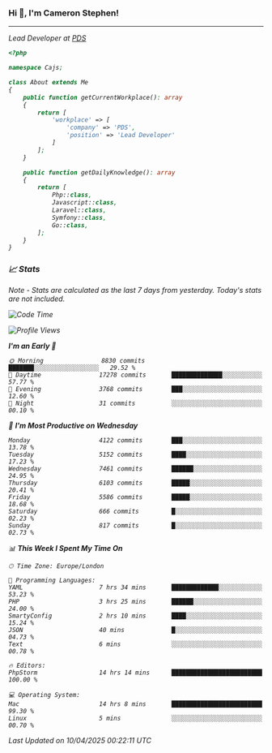 ### Hi 👋, I'm Cameron Stephen!
<hr>
<p><em>Lead Developer at <a href="https://prindatasolutions.co.uk">PDS</a></p>


```php
<?php

namespace Cajs;

class About extends Me
{
    public function getCurrentWorkplace(): array
    {
        return [
            'workplace' => [
                'company' => 'PDS',
                'position' => 'Lead Developer'
            ]
        ];
    }

    public function getDailyKnowledge(): array
    {
        return [
            Php::class,
            Javascript::class,
            Laravel::class,
            Symfony::class,
            Go::class,
        ];
    }
}
```

### 📈 Stats
<p><em>Note - Stats are calculated as the last 7 days from yesterday. Today's stats are not included.</em></p>


<!--START_SECTION:waka-->
![Code Time](http://img.shields.io/badge/Code%20Time-4%2C449%20hrs%2018%20mins-blue)

![Profile Views](http://img.shields.io/badge/Profile%20Views-0-blue)

**I'm an Early 🐤** 

```text
🌞 Morning                8830 commits        ███████░░░░░░░░░░░░░░░░░░   29.52 % 
🌆 Daytime                17278 commits       ██████████████░░░░░░░░░░░   57.77 % 
🌃 Evening                3768 commits        ███░░░░░░░░░░░░░░░░░░░░░░   12.60 % 
🌙 Night                  31 commits          ░░░░░░░░░░░░░░░░░░░░░░░░░   00.10 % 
```
📅 **I'm Most Productive on Wednesday** 

```text
Monday                   4122 commits        ███░░░░░░░░░░░░░░░░░░░░░░   13.78 % 
Tuesday                  5152 commits        ████░░░░░░░░░░░░░░░░░░░░░   17.23 % 
Wednesday                7461 commits        ██████░░░░░░░░░░░░░░░░░░░   24.95 % 
Thursday                 6103 commits        █████░░░░░░░░░░░░░░░░░░░░   20.41 % 
Friday                   5586 commits        █████░░░░░░░░░░░░░░░░░░░░   18.68 % 
Saturday                 666 commits         █░░░░░░░░░░░░░░░░░░░░░░░░   02.23 % 
Sunday                   817 commits         █░░░░░░░░░░░░░░░░░░░░░░░░   02.73 % 
```


📊 **This Week I Spent My Time On** 

```text
🕑︎ Time Zone: Europe/London

💬 Programming Languages: 
YAML                     7 hrs 34 mins       █████████████░░░░░░░░░░░░   53.23 % 
PHP                      3 hrs 25 mins       ██████░░░░░░░░░░░░░░░░░░░   24.00 % 
SmartyConfig             2 hrs 10 mins       ████░░░░░░░░░░░░░░░░░░░░░   15.24 % 
JSON                     40 mins             █░░░░░░░░░░░░░░░░░░░░░░░░   04.73 % 
Text                     6 mins              ░░░░░░░░░░░░░░░░░░░░░░░░░   00.78 % 

🔥 Editors: 
PhpStorm                 14 hrs 14 mins      █████████████████████████   100.00 % 

💻 Operating System: 
Mac                      14 hrs 8 mins       █████████████████████████   99.30 % 
Linux                    5 mins              ░░░░░░░░░░░░░░░░░░░░░░░░░   00.70 % 
```


 Last Updated on 10/04/2025 00:22:11 UTC
<!--END_SECTION:waka-->
